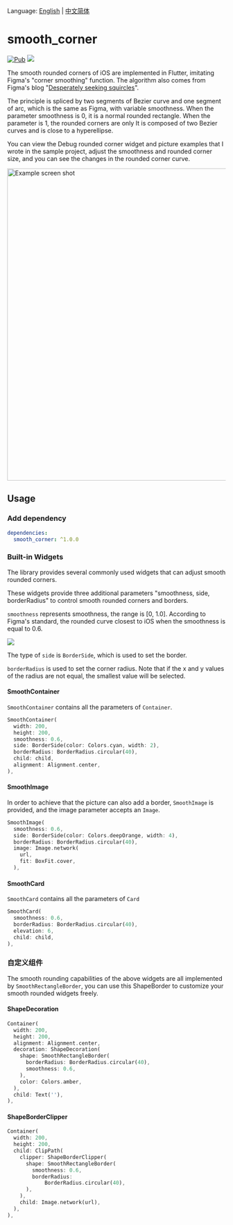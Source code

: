 Language: [English](README.md) | [中文简体](README_CN.md)

# smooth_corner

[![Pub](https://img.shields.io/badge/pub-1.0.0-blue?style=flat-square)](https://pub.dev/packages/smooth_corner) ![](https://img.shields.io/badge/platform-flutter%7Cflutter--web-red?style=flat-square)

The smooth rounded corners of iOS are implemented in Flutter, imitating Figma's "corner smoothing" function. The algorithm also comes from Figma's blog "[Desperately seeking squircles](https://www.figma.com/blog/desperately-seeking-squircles/)".

The principle is spliced by two segments of Bezier curve and one segment of arc, which is the same as Figma, with variable smoothness. When the parameter smoothness is 0, it is a normal rounded rectangle. When the parameter is 1, the rounded corners are only It is composed of two Bezier curves and is close to a hyperellipse.

You can view the Debug rounded corner widget and picture examples that I wrote in the sample project, adjust the smoothness and rounded corner size, and you can see the changes in the rounded corner curve.

<img width="720" alt="Example screen shot" src="https://user-images.githubusercontent.com/17538852/148490341-82821630-e4e7-4858-862d-d74049bd4002.png">



## Usage

### Add dependency 

```yaml
dependencies:
  smooth_corner: ^1.0.0
```



### Built-in Widgets

The library provides several commonly used widgets that can adjust smooth rounded corners.

These widgets provide three additional parameters "smoothness, side, borderRadius" to control smooth rounded corners and borders.

`smoothness` represents smoothness, the range is [0, 1.0]. According to Figma's standard, the rounded curve closest to iOS when the smoothness is equal to 0.6.

![](https://user-images.githubusercontent.com/17538852/148515898-79b29e88-c709-481c-b326-2ff92246cfa2.png)

The type of `side` is `BorderSide`, which is used to set the border.

`borderRadius` is used to set the corner radius. Note that if the x and y values of the radius are not equal, the smallest value will be selected.



#### SmoothContainer

`SmoothContainer` contains all the parameters of `Container`.

```dart
SmoothContainer(
  width: 200,
  height: 200,
  smoothness: 0.6,
  side: BorderSide(color: Colors.cyan, width: 2),
  borderRadius: BorderRadius.circular(40),
  child: child,
  alignment: Alignment.center,
),
```



#### SmoothImage

In order to achieve that the picture can also add a border, `SmoothImage` is provided, and the image parameter accepts an `Image`.
```dart
SmoothImage(
  smoothness: 0.6,
  side: BorderSide(color: Colors.deepOrange, width: 4),
  borderRadius: BorderRadius.circular(40),
  image: Image.network(
    url,
    fit: BoxFit.cover,
  ),
```



#### SmoothCard

`SmoothCard` contains all the parameters of `Card`

```dart
SmoothCard(
  smoothness: 0.6,
  borderRadius: BorderRadius.circular(40),
  elevation: 6,
  child: child,
),
```



### 自定义组件

The smooth rounding capabilities of the above widgets are all implemented by `SmoothRectangleBorder`, you can use this ShapeBorder to customize your smooth rounded widgets freely.



#### ShapeDecoration

```dart
Container(
  width: 200,
  height: 200,
  alignment: Alignment.center,
  decoration: ShapeDecoration(
    shape: SmoothRectangleBorder(
      borderRadius: BorderRadius.circular(40),
      smoothness: 0.6,
    ),
    color: Colors.amber,
  ),
  child: Text(''),
),
```



#### ShapeBorderClipper

```dart
Container(
  width: 200,
  height: 200,
  child: ClipPath(
    clipper: ShapeBorderClipper(
      shape: SmoothRectangleBorder(
        smoothness: 0.6,
        borderRadius:
            BorderRadius.circular(40),
      ),
    ),
    child: Image.network(url),
  ),
),
```
